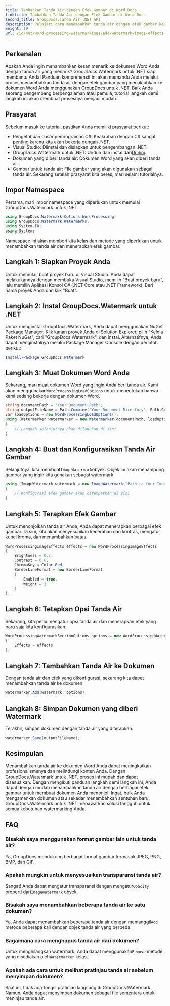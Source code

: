 ```yaml
---
title: Tambahkan Tanda Air dengan Efek Gambar di Word Docs
linktitle: Tambahkan Tanda Air dengan Efek Gambar di Word Docs
second_title: GroupDocs.Tanda Air .NET API
description: Pelajari cara menambahkan tanda air dengan efek gambar ke dokumen Word Anda menggunakan GroupDocs.Watermark untuk .NET. Ikuti panduan langkah demi langkah kami untuk hasil yang menakjubkan.
weight: 19
url: /id/net/word-processing-watermarkings/add-watermark-image-effects-word-docs/
---
```

## Perkenalan
Apakah Anda ingin menambahkan kesan menarik ke dokumen Word Anda dengan tanda air yang menarik? GroupDocs.Watermark untuk .NET siap membantu Anda! Panduan komprehensif ini akan memandu Anda melalui proses menambahkan tanda air dengan efek gambar yang menakjubkan ke dokumen Word Anda menggunakan GroupDocs untuk .NET. Baik Anda seorang pengembang berpengalaman atau pemula, tutorial langkah demi langkah ini akan membuat prosesnya menjadi mudah.
## Prasyarat
Sebelum masuk ke tutorial, pastikan Anda memiliki prasyarat berikut:
- Pengetahuan dasar pemrograman C#: Keakraban dengan C# sangat penting karena kita akan bekerja dengan .NET.
- Visual Studio: Diinstal dan disiapkan untuk pengembangan .NET.
-  GroupDocs.Watermark untuk .NET: Unduh dan instal dari[Di Sini](https://releases.groupdocs.com/Watermark/net/).
- Dokumen yang diberi tanda air: Dokumen Word yang akan diberi tanda air.
- Gambar untuk tanda air: File gambar yang akan digunakan sebagai tanda air.
Sekarang setelah prasyarat kita beres, mari selami tutorialnya.
## Impor Namespace
Pertama, mari impor namespace yang diperlukan untuk memulai GroupDocs.Watermark untuk .NET.
```csharp
using GroupDocs.Watermark.Options.WordProcessing;
using GroupDocs.Watermark.Watermarks;
using System.IO;
using System;
```
Namespace ini akan memberi kita kelas dan metode yang diperlukan untuk menambahkan tanda air dan menerapkan efek gambar.
## Langkah 1: Siapkan Proyek Anda
Untuk memulai, buat proyek baru di Visual Studio. Anda dapat melakukannya dengan membuka Visual Studio, memilih "Buat proyek baru", lalu memilih Aplikasi Konsol C# (.NET Core atau .NET Framework). Beri nama proyek Anda dan klik "Buat".
## Langkah 2: Instal GroupDocs.Watermark untuk .NET
Untuk menginstal GroupDocs.Watermark, Anda dapat menggunakan NuGet Package Manager. Klik kanan proyek Anda di Solution Explorer, pilih "Kelola Paket NuGet", cari "GroupDocs.Watermark", dan instal.
Alternatifnya, Anda dapat menginstalnya melalui Package Manager Console dengan perintah berikut:
```powershell
Install-Package GroupDocs.Watermark
```
## Langkah 3: Muat Dokumen Word Anda
 Sekarang, mari muat dokumen Word yang ingin Anda beri tanda air. Kami akan menggunakan`WordProcessingLoadOptions` untuk menentukan bahwa kami sedang bekerja dengan dokumen Word.
```csharp
string documentPath = "Your Document Path";
string outputFileName = Path.Combine("Your Document Directory", Path.GetFileName(documentPath));
var loadOptions = new WordProcessingLoadOptions();
using (Watermarker watermarker = new Watermarker(documentPath, loadOptions))
{
    // Langkah selanjutnya akan dilakukan di sini
}
```
## Langkah 4: Buat dan Konfigurasikan Tanda Air Gambar
 Selanjutnya, kita membuat`ImageWatermark`obyek. Objek ini akan menampung gambar yang ingin kita gunakan sebagai watermark.
```csharp
using (ImageWatermark watermark = new ImageWatermark("Path to Your Image"))
{
    // Konfigurasi efek gambar akan ditempatkan di sini
}
```
## Langkah 5: Terapkan Efek Gambar
Untuk menonjolkan tanda air Anda, Anda dapat menerapkan berbagai efek gambar. Di sini, kita akan menyesuaikan kecerahan dan kontras, mengatur kunci kroma, dan menambahkan batas.
```csharp
WordProcessingImageEffects effects = new WordProcessingImageEffects
{
    Brightness = 0.7,
    Contrast = 0.6,
    ChromaKey = Color.Red,
    BorderLineFormat = new BorderLineFormat
    {
        Enabled = true,
        Weight = 1
    }
};
```
## Langkah 6: Tetapkan Opsi Tanda Air
Sekarang, kita perlu mengatur opsi tanda air dan menerapkan efek yang baru saja kita konfigurasikan.
```csharp
WordProcessingWatermarkSectionOptions options = new WordProcessingWatermarkSectionOptions
{
    Effects = effects
};
```
## Langkah 7: Tambahkan Tanda Air ke Dokumen
Dengan tanda air dan efek yang dikonfigurasi, sekarang kita dapat menambahkan tanda air ke dokumen.
```csharp
watermarker.Add(watermark, options);
```
## Langkah 8: Simpan Dokumen yang diberi Watermark
Terakhir, simpan dokumen dengan tanda air yang diterapkan. 
```csharp
watermarker.Save(outputFileName);
```
## Kesimpulan
Menambahkan tanda air ke dokumen Word Anda dapat meningkatkan profesionalismenya dan melindungi konten Anda. Dengan GroupDocs.Watermark untuk .NET, proses ini mudah dan dapat disesuaikan. Dengan mengikuti panduan langkah demi langkah ini, Anda dapat dengan mudah menambahkan tanda air dengan berbagai efek gambar untuk membuat dokumen Anda menonjol. 
Ingat, baik Anda mengamankan dokumen atau sekadar menambahkan sentuhan baru, GroupDocs.Watermark untuk .NET menawarkan solusi tangguh untuk semua kebutuhan watermarking Anda. 
## FAQ
### Bisakah saya menggunakan format gambar lain untuk tanda air?
Ya, GroupDocs mendukung berbagai format gambar termasuk JPEG, PNG, BMP, dan GIF.
### Apakah mungkin untuk menyesuaikan transparansi tanda air?
 Sangat! Anda dapat mengatur transparansi dengan mengatur`Opacity` properti dari`ImageWatermark` obyek.
### Bisakah saya menambahkan beberapa tanda air ke satu dokumen?
 Ya, Anda dapat menambahkan beberapa tanda air dengan memanggil`Add` metode beberapa kali dengan objek tanda air yang berbeda.
### Bagaimana cara menghapus tanda air dari dokumen?
 Untuk menghilangkan watermark, Anda dapat menggunakan`Remove` metode yang disediakan oleh`Watermarker` kelas.
### Apakah ada cara untuk melihat pratinjau tanda air sebelum menyimpan dokumen?
Saat ini, tidak ada fungsi pratinjau langsung di GroupDocs.Watermark. Namun, Anda dapat menyimpan dokumen sebagai file sementara untuk meninjau tanda air.